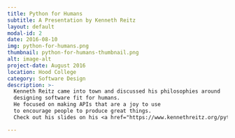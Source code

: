 ```yaml
---
title: Python for Humans
subtitle: A Presentation by Kenneth Reitz
layout: default
modal-id: 2
date: 2016-08-10
img: python-for-humans.png
thumbnail: python-for-humans-thumbnail.png
alt: image-alt
project-date: August 2016
location: Hood College
category: Software Design
description: >-
  Kenneth Reitz came into town and discussed his philosophies around
  designing software fit for humans.
  He focused on making APIs that are a joy to use
  to encourage people to produce great things.
  Check out his slides on his <a href="https://www.kennethreitz.org/python-for-humans/">site</a>.

---
```

